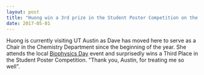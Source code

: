 ```yaml
---
layout: post
title: "Huong win a 3rd prize in the Student Poster Competition on the Biophysics Day at the UT Austin"
date: 2017-05-01
---
```

Huong is currently visiting UT Austin as Dave has moved here to serve as a Chair in the Chemistry Department since the beginning of the year. She attends the local [Biophysics Day](https://www.oden.utexas.edu/about/events/1169) event and surprisedly wins a Third Place in the Student Poster Competition. "Thank you, Austin, for treating me so well".
